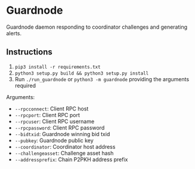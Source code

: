# Guardnode

Guardnode daemon responding to coordinator challenges and generating alerts.

## Instructions
1. `pip3 install -r requirements.txt`
2. `python3 setup.py build && python3 setup.py install`
3. Run `./run_guardnode` or `python3 -m guardnode` providing the arguments required

Arguments:

- `--rpcconnect`: Client RPC host
- `--rpcport`: Client RPC port
- `--rpcuser`: Client RPC username
- `--rpcpassword`: Client RPC password
- `--bidtxid`: Guardnode winning bid txid
- `--pubkey`: Guardnode public key
- `--coordinator`: Coordinator host address
- `--challengeasset`: Challenge asset hash
- `--addressprefix`: Chain P2PKH address prefix
